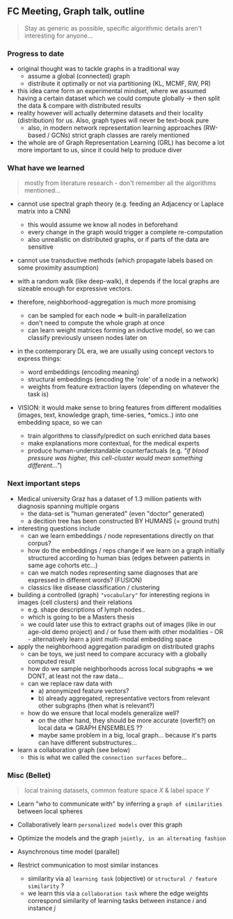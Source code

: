 ## FC Meeting, Graph talk, outline

> Stay as generic as possible, specific algorithmic details aren't interesting for anyone...


### Progress to date

* original thought was to tackle graphs in a traditional way
  - assume a global (connected) graph
  - distribute it optimally or not via partitioning (KL, MCMF, RW, PR)
* this idea came form an experimental mindset, where we assumed having a certain dataset which we could compute globally -> then split the data & compare with distributed results
* reality however will actually determine datasets and their locality (distribution) for us. Also, graph types will never be text-book pure
  - also, in modern network representation learning approaches (RW-based  / GCNs) strict graph classes are rarely mentioned
* the whole are of Graph Representation Learning (GRL) has become a lot more important to us, since it could help to produce diver


### What have we learned

> mostly from literature research - don't remember all the algorithms mentioned...

* cannot use spectral graph theory (e.g. feeding an Adjacency or Laplace matrix into a CNN)
  - this would assume we know all nodes in beforehand
  - every change in the graph would trigger a complete re-computation
  - also unrealistic on distributed graphs, or if parts of the data are sensitive
* cannot use transductive methods (which propagate labels based on some proximity assumption)
* with a random walk (like deep-walk), it depends if the local graphs are sizeable enough for expressive vectors. 
* therefore, neighborhood-aggregation is much more promising
  - can be sampled for each node => built-in parallelization
  - don't need to compute the whole graph at once
  - can learn weight matrices forming an inductive model, so we can classify previously unseen nodes later on


* in the contemporary DL era, we are usually using concept vectors to express things:
  - word embeddings (encoding meaning)
  - structural embeddings (encoding the 'role' of a node in a network)
  - weights from feature extraction layers (depending on whatever the task is)
* VISION: it would make sense to bring features from different modalities (images, text, knowledge graph, time-series, *omics..) into one embedding space, so we can
  - train algorithms to classify/predict on such enriched data bases
  - make explanations more contextual, for the medical experts
  - produce human-understandable counterfactuals (e.g. *"if blood pressure was higher, this cell-cluster would mean something different..."*)


### Next important steps

* Medical university Graz has a dataset of 1.3 million patients with diagnosis spanning multiple organs
  - the data-set is "human generated" (even "doctor" generated)
  - a decition tree has been constructed BY HUMANS (= ground truth)
* interesting questions include
  - can we learn embeddings / node representations directly on that corpus?
  - how do the embeddings / reps change if we learn on a graph initially structured according to human bias (edges between patients in same age cohorts etc...)
  - can we match nodes representing same diagnoses that are expressed in different words? (FUSION)
  - classics like disease classification / clustering
* building a controlled (graph) `"vocabulary"` for interesting regions in images (cell clusters) and their relations
  - e.g. shape descriptions of lymph nodes..
  - which is going to be a Masters thesis
  - we could later use this to extract graphs out of images (like in our age-old demo project) and / or fuse them with other modalities - OR - alternatively learn a joint multi-modal embedding space
* apply the neighborhood aggregation paradigm on distributed graphs
  - can be toys, we just need to compare accuracy with a globally computed result
  - how do we sample neighborhoods across local subgraphs => we DONT, at least not the raw data...
  - can we replace raw data with 
    + a) anonymized feature vectors? 
    + b) already aggregated, representative vectors from relevant other subgraphs (then what is relevant?)
  - how do we ensure that local models generalize well?
    + on the other hand, they should be more accurate (overfit?) on local data => GRAPH ENSEMBLES ??
    + maybe same problem in a big, local graph... because it's parts can have different substructures...
* learn a collaboration graph (see below)
  - this is what we called the `connection surfaces` before...


### Misc (Bellet)

> local training datasets, common feature space $X$ & label space $Y$

* Learn "who to communicate with" by inferring a `graph of similarities` between local spheres
* Collaboratively learn `personalized models` over this graph
* Optimize the models and the graph `jointly, in an alternating fashion`

* Asynchronous time model (parallel)
* Restrict communication to most similar instances
  - similarity via a) `learning task` (objective) or `structural / feature similarity` ?
  - we learn this via a `collaboration task` where the edge weights correspond similarity of learning tasks between instance $i$ and instance $j$